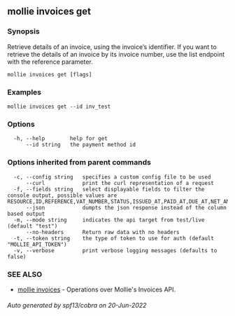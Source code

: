 ## mollie invoices get



### Synopsis

Retrieve details of an invoice, using the invoice’s identifier.
If you want to retrieve the details of an invoice by its invoice number, 
use the list endpoint with the reference parameter.

```
mollie invoices get [flags]
```

### Examples

```
mollie invoices get --id inv_test
```

### Options

```
  -h, --help        help for get
      --id string   the payment method id
```

### Options inherited from parent commands

```
  -c, --config string   specifies a custom config file to be used
      --curl            print the curl representation of a request
  -f, --fields string   select displayable fields to filter the console output, possible values are RESOURCE,ID,REFERENCE,VAT_NUMBER,STATUS,ISSUED_AT,PAID_AT,DUE_AT,NET_AMOUNT,VAT_AMOUNT,GROSS_AMOUNT
      --json            dumpts the json response instead of the column based output
  -m, --mode string     indicates the api target from test/live (default "test")
      --no-headers      Return raw data with no headers
  -t, --token string    the type of token to use for auth (default "MOLLIE_API_TOKEN")
  -v, --verbose         print verbose logging messages (defaults to false)
```

### SEE ALSO

* [mollie invoices](mollie_invoices.md)	 - Operations over Mollie's Invoices API.

###### Auto generated by spf13/cobra on 20-Jun-2022
